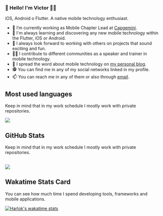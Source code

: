 ### 👋 Hello! I'm Victor 🧑‍💻
iOS, Android o Flutter. A native mobile technology enthusiast. 

- 🔭 I’m currently working as Mobile Chapter Lead at [Capgemini](https://www.capgemini.com/).
- 🌱 I'm always learning and discovering any new mobile technology within the Flutter, iOS or Android.
- 👯 I always look forward to working with others on projects that sound exciting and fun.
- 🧑‍🏫 I contribute to different communities as a speaker and trainer in mobile technology.
- 💬 I spread the word about mobile technology on [my personal blog](https://www.victorcarreras.dev/).
- 🕵️ You can find me in any of my social networks linked in my profile.
- 📫 You can reach me in any of them or also through [email](mailto:keys.01yacht?subject=[GitHub]).

##  Most used languages
Keep in mind that in my work schedule I mostly work with private repositories.

<a href="https://github.com/anuraghazra/github-readme-stats">
  <img align="center" src="https://github-readme-stats.vercel.app/api/top-langs/?username=vicajilau&layout=compact&theme=dark" />
</a>

##  GitHub Stats
Keep in mind that in my work schedule I mostly work with private repositories.

<br>
<a href="https://github.com/anuraghazra/github-readme-stats">
  <img align="center" src="https://github-readme-stats.vercel.app/api?username=vicajilau&theme=dark" />
</a>

##  Wakatime Stats Card
You can see how much time I spend developing tools, frameworks and mobile applications.

[![Harlok's wakatime stats](https://github-readme-stats.vercel.app/api/wakatime?username=vicajilau&theme=dark)](https://github.com/anuraghazra/github-readme-stats)
